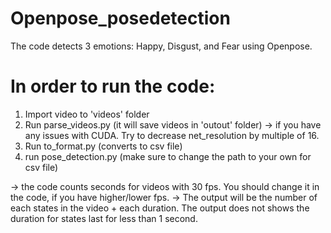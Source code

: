 # Openpose_posedetection
The code detects 3 emotions: Happy, Disgust, and Fear using Openpose.


# In order to run the code:
1. Import video to 'videos' folder
2. Run parse_videos.py (it will save videos in 'outout' folder) 
    -> if you have any issues with CUDA. Try to decrease net_resolution by multiple of 16.
3. Run to_format.py (converts to csv file)
4. run pose_detection.py (make sure to change the path to your own for csv file)

-> the code counts seconds for videos with 30 fps. You should change it in the code, if you have higher/lower fps.
-> The output will be the number of each states in the video + each duration. The output does not shows the duration for states last for less than 1 second.

